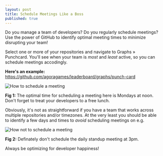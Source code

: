 ```yaml
---
layout: post
title: Schedule Meetings Like a Boss
published: true
---
```


Do you manage a team of developers? Do you regularly schedule meetings? Use the power of GitHub to identify optimal meeting times to minimize disrupting your team!

Select one or more of your repositories and navigate to Graphs » Punchcard. You'll see when your team is *most* and *least* active, so you can schedule meetings accodingly. 

**Here's an example:**
https://github.com/agoragames/leaderboard/graphs/punch-card

![How to schedule a meeting](http://i.imgur.com/nd1zGLP.png)

**Fig 1:** The optimal time for scheduling a meeting here is Mondays at noon. Don't forget to treat your developers to a free lunch.

Obviously, it's not as straightforward if you have a team that works across multiple repositories and/or timezones. At the very least you should be able to identify a few days and times to *avoid* scheduling meetings on e.g.

![How not to schedule a meeting](http://i.imgur.com/Pml7Xfs.png)

**Fig 2:** Definately don't schedule the daily standup meeting at 3pm.

Always be optimizing for developer happiness!
